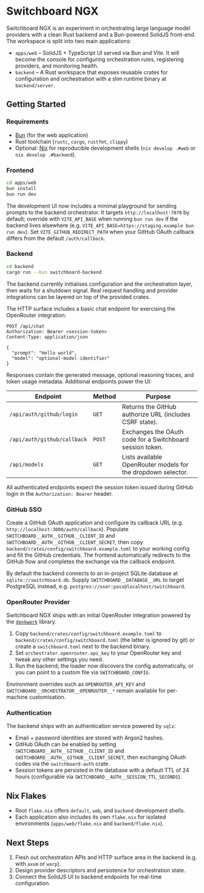 # Switchboard NGX

Switchboard NGX is an experiment in orchestrating large language model providers with a clean Rust backend and a Bun-powered SolidJS front-end. The workspace is split into two main applications:

- `apps/web` – SolidJS + TypeScript UI served via Bun and Vite. It will become the console for configuring orchestration rules, registering providers, and monitoring health.
- `backend` – A Rust workspace that exposes reusable crates for configuration and orchestration with a slim runtime binary at `backend/server`.

## Getting Started

### Requirements

- [Bun](https://bun.sh/) (for the web application)
- Rust toolchain (`rustc`, `cargo`, `rustfmt`, `clippy`)
- Optional: [Nix](https://nixos.org/download.html) for reproducible development shells (`nix develop .#web` or `nix develop .#backend`).

### Frontend

```bash
cd apps/web
bun install
bun run dev
```

The development UI now includes a minimal playground for sending prompts to the backend orchestrator. It targets `http://localhost:7070` by default; override with `VITE_API_BASE` when running `bun run dev` if the backend lives elsewhere (e.g. `VITE_API_BASE=https://staging.example bun run dev`). Set `VITE_GITHUB_REDIRECT_PATH` when your GitHub OAuth callback differs from the default `/auth/callback`.

### Backend

```bash
cd backend
cargo run --bin switchboard-backend
```

The backend currently initialises configuration and the orchestration layer, then waits for a shutdown signal. Real request handling and provider integrations can be layered on top of the provided crates.

The HTTP surface includes a basic chat endpoint for exercising the OpenRouter integration:

```http
POST /api/chat
Authorization: Bearer <session-token>
Content-Type: application/json

{
  "prompt": "Hello world",
  "model": "optional-model-identifier"
}
```

Responses contain the generated message, optional reasoning traces, and token usage metadata. Additional endpoints power the UI:

| Endpoint | Method | Purpose |
| --- | --- | --- |
| `/api/auth/github/login` | `GET` | Returns the GitHub authorize URL (includes CSRF state). |
| `/api/auth/github/callback` | `POST` | Exchanges the OAuth code for a Switchboard session token. |
| `/api/models` | `GET` | Lists available OpenRouter models for the dropdown selector. |

All authenticated endpoints expect the session token issued during GitHub login in the `Authorization: Bearer` header.

### GitHub SSO

Create a GitHub OAuth application and configure its callback URL (e.g. `http://localhost:3000/auth/callback`). Populate `SWITCHBOARD__AUTH__GITHUB__CLIENT_ID` and `SWITCHBOARD__AUTH__GITHUB__CLIENT_SECRET`, then copy `backend/crates/config/switchboard.example.toml` to your working config and fill the GitHub credentials. The frontend automatically redirects to the GitHub flow and completes the exchange via the callback endpoint.

By default the backend connects to an in-project SQLite database at `sqlite://switchboard.db`. Supply `SWITCHBOARD__DATABASE__URL` to target PostgreSQL instead, e.g. `postgres://user:pass@localhost/switchboard`.

### OpenRouter Provider

Switchboard NGX ships with an initial OpenRouter integration powered by the [`denkwerk`](https://github.com/Force67/denkwerk) library.

1. Copy `backend/crates/config/switchboard.example.toml` to `backend/crates/config/switchboard.toml` (the latter is ignored by git) or create a `switchboard.toml` next to the backend binary.
2. Set `orchestrator.openrouter.api_key` to your OpenRouter key and tweak any other settings you need.
3. Run the backend; the loader now discovers the config automatically, or you can point to a custom file via `SWITCHBOARD_CONFIG`.

Environment overrides such as `OPENROUTER_API_KEY` and `SWITCHBOARD__ORCHESTRATOR__OPENROUTER__*` remain available for per-machine customisation.

### Authentication

The backend ships with an authentication service powered by `sqlx`:

- Email + password identities are stored with Argon2 hashes.
- GitHub OAuth can be enabled by setting `SWITCHBOARD__AUTH__GITHUB__CLIENT_ID` and `SWITCHBOARD__AUTH__GITHUB__CLIENT_SECRET`, then exchanging OAuth codes via the `switchboard-auth` crate.
- Session tokens are persisted in the database with a default TTL of 24 hours (configurable via `SWITCHBOARD__AUTH__SESSION_TTL_SECONDS`).

## Nix Flakes

- Root `flake.nix` offers `default`, `web`, and `backend` development shells.
- Each application also includes its own `flake.nix` for isolated environments (`apps/web/flake.nix` and `backend/flake.nix`).

## Next Steps

1. Flesh out orchestration APIs and HTTP surface area in the backend (e.g. with `axum` or `warp`).
2. Design provider descriptors and persistence for orchestration state.
3. Connect the SolidJS UI to backend endpoints for real-time configuration.

